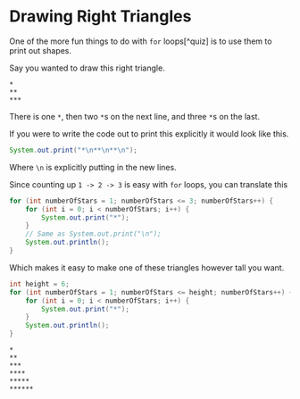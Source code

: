 # Drawing Right Triangles

One of the more fun things to do with `for` loops[^quiz] is to use them to print out shapes.

Say you wanted to draw this right triangle.

```
*
**
***
```

There is one `*`, then two `*`s on the next line, and three `*`s on the last.

If you were to write the code out to print this explicitly it would look like this.

```java
System.out.print("*\n**\n**\n");
```

Where `\n` is explicitly putting in the new lines.

Since counting up `1 -> 2 -> 3` is easy with `for` loops, you can translate this

```java
for (int numberOfStars = 1; numberOfStars <= 3; numberOfStars++) {
    for (int i = 0; i < numberOfStars; i++) {
        System.out.print("*");
    }
    // Same as System.out.print("\n");
    System.out.println();
}
```

Which makes it easy to make one of these triangles however tall you want.

```java
int height = 6;
for (int numberOfStars = 1; numberOfStars <= height; numberOfStars++) {
    for (int i = 0; i < numberOfStars; i++) {
        System.out.print("*");
    }
    System.out.println();
}
```

```
*
**
***
****
*****
******
```
